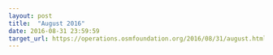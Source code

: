 ```yaml
---
layout: post
title:  "August 2016"
date: 2016-08-31 23:59:59
target_url: https://operations.osmfoundation.org/2016/08/31/august.html
---
```

